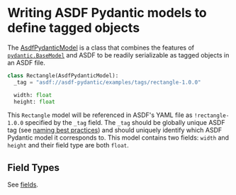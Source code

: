 ```{currentmodule} asdf_pydantic
```
# Writing ASDF Pydantic models to define tagged objects

The [AsdfPydanticModel](#asdf_pydantic.model.AsdfPydanticModel) is a class that combines the features of [`pydantic.BaseModel`](https://docs.pydantic.dev/usage/models/) and ASDF to be readily serializable as tagged objects in an ASDF file.

```py
class Rectangle(AsdfPydanticModel):
  _tag = "asdf://asdf-pydantic/examples/tags/rectangle-1.0.0"

  width: float
  height: float
```

This `Rectangle` model will be referenced in ASDF's YAML file as `!rectangle-1.0.0` specified by the `_tag` field. The `_tag` should be globally unique ASDF tag (see [naming best practices](https://asdf.readthedocs.io/en/stable/asdf/extending/uris.html#tags)) and should uniquely identify which ASDF Pydantic model it corresponds to. This model contains two fields: `width` and `height` and their field type are both `float`.

## Field Types

See [fields](../concepts/fields).
